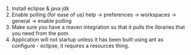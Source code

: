 1. Install eclipse & java jdk
2. Enable polling (for ease of us) help -> preferences -> workspaces -> general -> enable polling
3. Make sure you have a maven integration so that it pulls the libraries that you need from the pom. 
4. Application will not startup unless it has been built using ant as configure - eclipse, it requires a resources thing.

